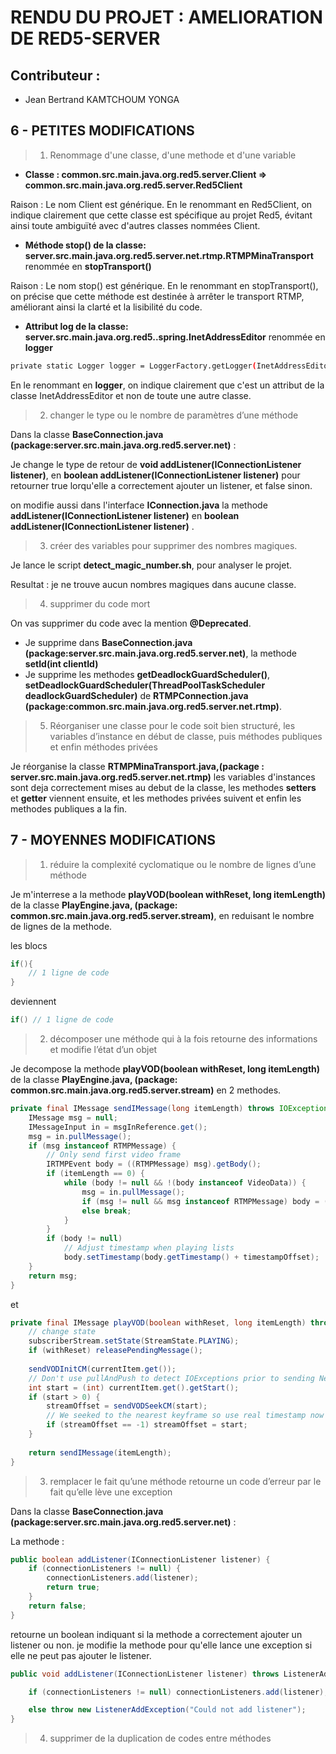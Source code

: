 # RENDU DU PROJET : AMELIORATION DE RED5-SERVER


## Contributeur :

- Jean Bertrand KAMTCHOUM YONGA


## 6 - PETITES MODIFICATIONS 

>1. Renommage d'une classe, d'une methode et d'une variable

- **Classe : common.src.main.java.org.red5.server.Client => common.src.main.java.org.red5.server.Red5Client**

Raison : Le nom Client est générique. En le renommant en Red5Client, on indique clairement que cette classe est spécifique au projet Red5, évitant ainsi toute ambiguïté avec d'autres classes nommées Client.

- **Méthode stop() de la classe:  server.src.main.java.org.red5.server.net.rtmp.RTMPMinaTransport** renommée en **stopTransport()**

Raison : Le nom stop() est générique. En le renommant en stopTransport(), on précise que cette méthode est destinée à arrêter le transport RTMP, améliorant ainsi la clarté et la lisibilité du code.


- **Attribut log de la classe: server.src.main.java.org.red5..spring.InetAddressEditor** renommée en **logger**

```bash
private static Logger logger = LoggerFactory.getLogger(InetAddressEditor.class);
```

En le renommant en **logger**, on indique clairement que c'est un attribut de la classe InetAddressEditor et non de toute une autre classe.

>2. changer le type ou le nombre de paramètres d’une méthode

Dans la classe **BaseConnection.java (package:server.src.main.java.org.red5.server.net)** : 

Je change le type de retour de **void addListener(IConnectionListener listener)**, en **boolean addListener(IConnectionListener listener)** pour retourner true lorqu'elle a correctement ajouter un listener, et false sinon.

on modifie aussi dans l'interface **IConnection.java** la methode **addListener(IConnectionListener listener)** en **boolean addListener(IConnectionListener listener)** .


>3. créer des variables pour supprimer des nombres magiques.

Je lance le script **detect_magic_number.sh**, pour analyser le projet.

Resultat : je ne trouve aucun nombres magiques dans aucune classe.


>4. supprimer du code mort

On vas supprimer du code avec la mention **@Deprecated**.

- Je supprime dans **BaseConnection.java (package:server.src.main.java.org.red5.server.net)**, la methode **setId(int clientId)** 
- Je supprime les methodes **getDeadlockGuardScheduler()**, **setDeadlockGuardScheduler(ThreadPoolTaskScheduler deadlockGuardScheduler)** de **RTMPConnection.java (package:common.src.main.java.org.red5.server.net.rtmp)**.

>5. Réorganiser une classe pour le code soit bien structuré, les variables d’instance en début de classe, puis méthodes publiques et enfin méthodes privées

Je réorganise la classe **RTMPMinaTransport.java,(package : server.src.main.java.org.red5.server.net.rtmp)** les variables d'instances sont deja correctement mises au debut de la classe, les methodes **setters** et **getter** viennent ensuite, et les methodes privées suivent et enfin les methodes publiques a la fin.

## 7 - MOYENNES MODIFICATIONS

>1. réduire la complexité cyclomatique ou le nombre de lignes d’une méthode

Je m'interrese a la methode **playVOD(boolean withReset, long itemLength)** de la classe **PlayEngine.java, (package: common.src.main.java.org.red5.server.stream)**, en reduisant le nombre de lignes de la methode.

les blocs

```java
if(){
    // 1 ligne de code
}
```

deviennent

```java
if() // 1 ligne de code
```

>2. décomposer une méthode qui à la fois retourne des informations et modifie l’état d’un objet

Je decompose la methode **playVOD(boolean withReset, long itemLength)** de la classe **PlayEngine.java, (package: common.src.main.java.org.red5.server.stream)** en 2 methodes.

```java
private final IMessage sendIMessage(long itemLength) throws IOException {
    IMessage msg = null;
    IMessageInput in = msgInReference.get();
    msg = in.pullMessage();
    if (msg instanceof RTMPMessage) {
        // Only send first video frame
        IRTMPEvent body = ((RTMPMessage) msg).getBody();
        if (itemLength == 0) {
            while (body != null && !(body instanceof VideoData)) {
                msg = in.pullMessage();
                if (msg != null && msg instanceof RTMPMessage) body = ((RTMPMessage) msg).getBody();
                else break;
            }
        }
        if (body != null) 
            // Adjust timestamp when playing lists 
            body.setTimestamp(body.getTimestamp() + timestampOffset); 
    }
    return msg;
}
```
et 

```java
private final IMessage playVOD(boolean withReset, long itemLength) throws IOException {
    // change state
    subscriberStream.setState(StreamState.PLAYING);
    if (withReset) releasePendingMessage();
        
    sendVODInitCM(currentItem.get());
    // Don't use pullAndPush to detect IOExceptions prior to sending NetStream.Play.Start
    int start = (int) currentItem.get().getStart();
    if (start > 0) {
        streamOffset = sendVODSeekCM(start);
        // We seeked to the nearest keyframe so use real timestamp now
        if (streamOffset == -1) streamOffset = start;
    }
        
    return sendIMessage(itemLength);
}
```

>3. remplacer le fait qu’une méthode retourne un code d’erreur par le fait qu’elle lève une exception

Dans la classe **BaseConnection.java (package:server.src.main.java.org.red5.server.net)** :

La methode :

```java
public boolean addListener(IConnectionListener listener) {
    if (connectionListeners != null) {
        connectionListeners.add(listener);
        return true;
    }
    return false;
}
```

retourne un boolean indiquant si la methode a correctement ajouter un listener ou non. je modifie la methode pour qu'elle lance une exception si elle ne peut pas ajouter le listener.

```java
public void addListener(IConnectionListener listener) throws ListenerAddException {

    if (connectionListeners != null) connectionListeners.add(listener);

    else throw new ListenerAddException("Could not add listener");
}
```

>4. supprimer de la duplication de codes entre méthodes




